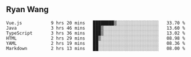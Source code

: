 ## Ryan Wang

<!--START_SECTION:waka-->

```text
Vue.js           9 hrs 20 mins   ████████▒░░░░░░░░░░░░░░░░   33.70 %
Java             3 hrs 46 mins   ███▒░░░░░░░░░░░░░░░░░░░░░   13.60 %
TypeScript       3 hrs 36 mins   ███▒░░░░░░░░░░░░░░░░░░░░░   13.02 %
HTML             2 hrs 29 mins   ██▒░░░░░░░░░░░░░░░░░░░░░░   08.98 %
YAML             2 hrs 19 mins   ██░░░░░░░░░░░░░░░░░░░░░░░   08.36 %
Markdown         2 hrs 13 mins   ██░░░░░░░░░░░░░░░░░░░░░░░   08.00 %
```

<!--END_SECTION:waka-->
